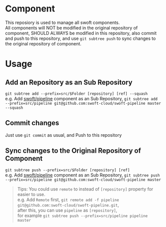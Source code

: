 # Component
This reposiory is used to manage all swoft components.  
All components will NOT be modified in the original repository of component, SHOULD ALWAYS be modified in this repository, also commit and push to this repository, and use `git subtree push` to sync changes to the original repository of component.

# Usage
## Add an Repository as an Sub Repository
`git subtree add --prefix=src/$Folder [repository] [ref] --squash`  
e.g. Add [swoft/pipeline](https://github.com/swoft-cloud/swoft-pipeline) component as an Sub Repository, `git subtree add --prefix=src/pipeline git@github.com:swoft-cloud/swoft-pipeline master --squash`

## Commit changes
Just use `git commit` as usual, and Push to this repository

## Sync changes to the Original Repository of Component
`git subtree push --prefix=src/$Folder [repository] [ref]`  
e.g. Add [swoft/pipeline](https://github.com/swoft-cloud/swoft-pipeline) component as an Sub Repository, `git subtree push --prefix=src/pipeline git@github.com:swoft-cloud/swoft-pipeline master`

> Tips:
> You could use `remote` to instead of `[repository]` property for easier to use.  
> e.g. Add `Remote` first, `git remote add -f pipeline git@github.com:swoft-cloud/swoft-pipeline.git`,  
> after this, you can use `pipeline` as `[repository]`,  
> for example `git subtree push --prefix=src/pipeline pipeline master`
